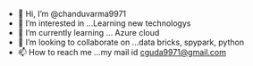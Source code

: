 - 👋 Hi, I’m @chanduvarma9971
- 👀 I’m interested in ...Learning new technologys 
- 🌱 I’m currently learning ... Azure cloud 
- 💞️ I’m looking to collaborate on ...data bricks, spypark, python
- 📫 How to reach me ...my mail id cguda9971@gmail.com

<!---
chanduvarma9971/chanduvarma9971 is a ✨ special ✨ repository because its `README.md` (this file) appears on your GitHub profile.
You can click the Preview link to take a look at your changes.
--->
